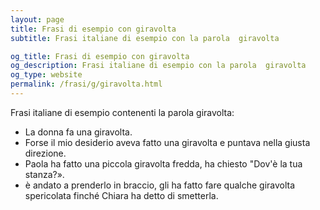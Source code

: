 ```yaml
---
layout: page
title: Frasi di esempio con giravolta 
subtitle: Frasi italiane di esempio con la parola  giravolta

og_title: Frasi di esempio con giravolta 
og_description: Frasi italiane di esempio con la parola  giravolta
og_type: website
permalink: /frasi/g/giravolta.html
---
```


Frasi italiane di esempio contenenti la parola giravolta:


- La donna fa una giravolta.
- Forse il mio desiderio aveva fatto una giravolta e puntava nella giusta direzione.
- Paola ha fatto una piccola giravolta fredda, ha chiesto "Dov'è la tua stanza?».
- è andato a prenderlo in braccio, gli ha fatto fare qualche giravolta spericolata finché Chiara ha detto di smetterla.
